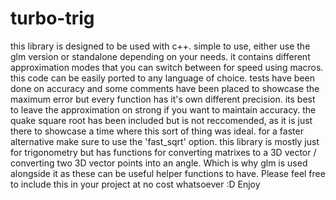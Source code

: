 # turbo-trig

this library is designed to be used with c++. simple to use, either use the glm version or standalone depending on your needs. it contains different approximation modes that you can switch between for speed using macros. this code can be easily ported to any language of choice. tests have been done on accuracy and some comments have been placed to showcase the maximum error but every function has it's own different precision. its best to leave the approximation on strong if you want to maintain accuracy. the quake square root has been included but is not reccomended, as it is just there to showcase a time where this sort of thing was ideal. for a faster alternative make sure to use the 'fast_sqrt' option. this library is mostly just for trigonometry but has functions for converting matrixes to a 3D vector / converting two 3D vector points into an angle. Which is why glm is used alongside it as these can be useful helper functions to have. Please feel free to include this in your project at no cost whatsoever :D Enjoy
